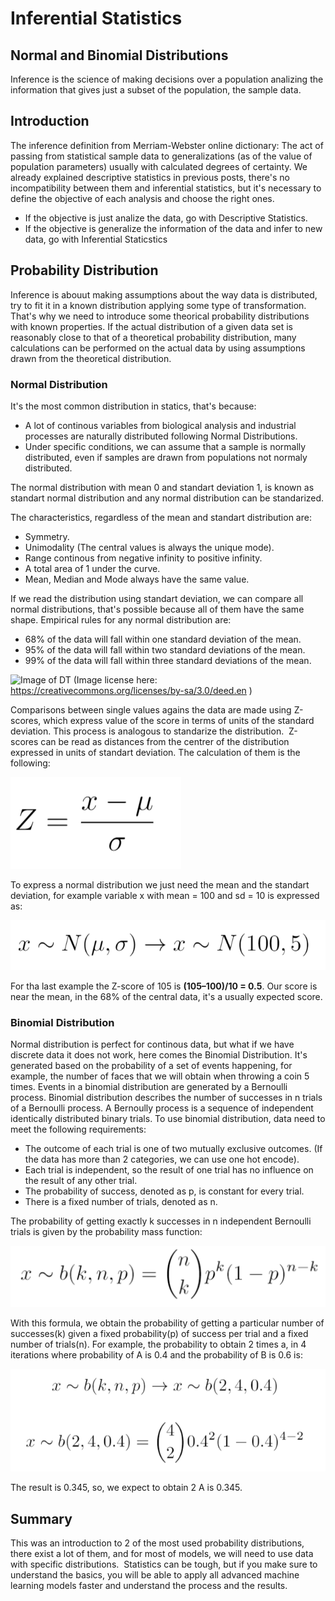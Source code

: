# Inferential Statistics
## Normal and Binomial Distributions

Inference is the science of making decisions over a population analizing the information that gives just a subset of the population, the sample data.

## Introduction

The inference definition from Merriam-Webster online dictionary:
The act of passing from statistical sample data to generalizations (as of the value of population parameters) usually with calculated degrees of certainty.
We already explained descriptive statistics in previous posts, there's no incompatibility between them and inferential statistics, but it's necessary to define the objective of each analysis and choose the right ones. 
* If the objective is just analize the data, go with Descriptive Statistics.
* If the objective is generalize the information of the data and infer to new data, go with Inferential Staticstics

## Probability Distribution

Inference is abouut making assumptions about the way data is distributed, try to fit it in a known distribution applying some type of transformation. That's why we need to introduce some theorical probability distributions with known properties.
If the actual distribution of a given data set is reasonably close to that of a theoretical probability distribution, many calculations can be performed on the actual data by using assumptions drawn from the theoretical distribution.

### Normal Distribution

It's the most common distribution in statics, that's because:
* A lot of continous variables from biological analysis and industrial processes are naturally distributed following Normal Distributions.
* Under specific conditions, we can assume that a sample is normally distributed, even if samples are drawn from populations not normaly distributed.

The normal distribution with mean 0 and standart deviation 1, is known as standart normal distribution and any normal distribution can be standarized.

The characteristics, regardless of the mean and standart distribution are:
* Symmetry.
* Unimodality (The central values is always the unique mode).
* Range continous from negative infinity to positive infinity.
* A total area of 1 under the curve.
* Mean, Median and Mode always have the same value. 

If we read the distribution using standart deviation, we can compare all normal distributions, that's possible because all of them have the same shape.
Empirical rules for any normal distribution are:
* 68% of the data will fall within one standard deviation of the mean.
* 95% of the data will fall within two standard deviations of the mean.
* 99% of the data will fall within three standard deviations of the mean.

![Image of DT](https://github.com/CrunchyPistacho/100DaysOfML/blob/master/Basic_Statics/images/Standart_deviation_diagram.PNG)
(Image license here: https://creativecommons.org/licenses/by-sa/3.0/deed.en )

Comparisons between single values agains the data are made using Z-scores, which express value of the score in terms of units of the standard deviation. This process is analogous to standarize the distribution. 
Z-scores can be read as distances from the centrer of the distribution expressed in units of standart deviation. The calculation of them is the following:

![Image of DT](https://github.com/CrunchyPistacho/100DaysOfML/blob/master/Basic_Statics/images/Z-score.PNG)

To express a normal distribution we just need the mean and the standart deviation, for example variable x with mean = 100 and sd =  10 is expressed as:

![Image of DT](https://github.com/CrunchyPistacho/100DaysOfML/blob/master/Basic_Statics/images/Normal_expression.PNG)

For tha last example the Z-score of 105 is **(105–100)/10 = 0.5**. Our score is near the mean, in the 68% of the central data, it's a usually expected score.

### Binomial Distribution

Normal distribution is perfect for continous data, but what if we have discrete data it does not work, here comes the Binomial Distribution.
It's generated based on the probability of a set of events happening, for example, the number of faces that we will obtain when throwing a coin 5 times.
Events in a binomial distribution are generated by a Bernoulli process. Binomial distribution describes the number of successes in n trials of a Bernoulli process.
A Bernoully process is a sequence of independent identically distributed binary trials.
To use binomial distribution, data need to meet the following requirements:

* The outcome of each trial is one of two mutually exclusive outcomes. (If the data has more than 2 categories, we can use one hot encode).
* Each trial is independent, so the result of one trial has no influence on the result of any other trial.
* The probability of success, denoted as p, is constant for every trial.
* There is a fixed number of trials, denoted as n.

The probability of getting exactly k successes in n independent Bernoulli trials is given by the probability mass function:

![Image of DT](https://github.com/CrunchyPistacho/100DaysOfML/blob/master/Basic_Statics/images/Binomdist.PNG)

With this formula, we obtain the probability of getting a particular number of successes(k) given a fixed probability(p) of success per trial and a fixed number of trials(n).
For example, the probability to obtain 2 times a, in 4 iterations where probability of A is 0.4 and the probability of B is 0.6 is:

![Image of DT](https://github.com/CrunchyPistacho/100DaysOfML/blob/master/Basic_Statics/images/Binomex.PNG)

The result is 0.345, so, we expect to obtain 2 A is 0.345.

## Summary

This was an introduction to 2 of the most used probability distributions, there exist a lot of them, and for most of models, we will need to use data with specific distributions. 
Statistics can be tough, but if you make sure to understand the basics, you will be able to apply all advanced machine learning models faster and understand the process and the results.
